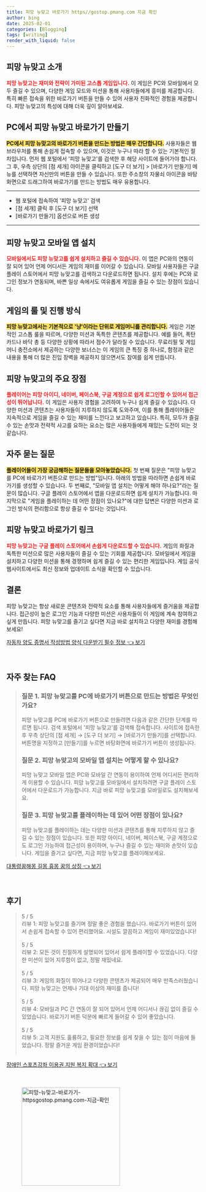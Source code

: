 ```yaml
---
title: 피망 뉴맞고 바로가기 https//gostop.pmang.com 지금 확인
author: bing
date: 2025-02-01
categories: [Blogging]
tags: [writing]
render_with_liquid: false
---
```



<h2 id='피망_뉴맞고_소개'>피망 뉴맞고 소개</h2>

<p><b><span style="color: #ee2323;">피망 뉴맞고는 재미와 전략이 가미된 고스톱 게임입니다.</span></b> 이 게임은 PC와 모바일에서 모두 즐길 수 있으며, 다양한 게임 모드와 미션을 통해 사용자들에게 흥미를 제공합니다. 특히 빠른 접속을 위한 바로가기 버튼을 만들 수 있어 사용자 친화적인 경험을 제공합니다. 피망 뉴맞고의 특성에 대해 더욱 깊이 알아보세요.</p>

<h2 id='PC에서_바로가기_만들기'>PC에서 피망 뉴맞고 바로가기 만들기</h2>

<p><b><span style="background-color: #ffe066;">PC에서 피망 뉴맞고의 바로가기 버튼을 만드는 방법은 매우 간단합니다.</span></b> 사용자들은 웹 브라우저를 통해 손쉽게 접속할 수 있으며, 이것은 누구나 따라 할 수 있는 기본적인 절차입니다. 먼저 웹 포털에서 '피망 뉴맞고'를 검색한 후 해당 사이트에 들어가야 합니다. 그 후, 우측 상단의 [점 세개] 아이콘을 클릭하고 [도구 더 보기] > [바로가기 만들기] 메뉴를 선택하면 자신만의 버튼을 만들 수 있습니다. 또한 주소창의 자물쇠 아이콘을 바탕화면으로 드래그하여 바로가기를 만드는 방법도 매우 유용합니다.</p>

<hr />

<ul>
    <li>웹 포털에 접속하여 '피망 뉴맞고' 검색</li>
    <li>[점 세개] 클릭 후 [도구 더 보기] 선택</li>
    <li>[바로가기 만들기] 옵션으로 버튼 생성</li>
</ul>

<hr />

<h2 id='모바일_앱_설치'>피망 뉴맞고 모바일 앱 설치</h2>

<p><b><span style="color: #ee2323;">모바일에서도 피망 뉴맞고를 쉽게 설치하고 즐길 수 있습니다.</span></b> 이 앱은 PC와의 연동이 잘 되어 있어 언제 어디서든 게임의 재미를 이어갈 수 있습니다. 모바일 사용자들은 구글 플레이 스토어에서 피망 뉴맞고를 검색하고 다운로드하면 됩니다. 설치 후에는 PC와 로그인 정보가 연동되며, 바쁜 일상 속에서도 여유롭게 게임을 즐길 수 있는 장점이 있습니다.</p>

<h2 id='게임의_룰'>게임의 룰 및 진행 방식</h2>

<p><b><span style="background-color: #ffe066;">피망 뉴맞고에서는 기본적으로 '냥'이라는 단위로 게임머니를 관리합니다.</span></b> 게임은 기본적인 고스톱 룰을 따르며, 다양한 미션과 독특한 콘텐츠를 제공합니다. 예를 들어, 폭탄 카드나 바닥 총 등 다양한 상황에 따라서 점수가 달라질 수 있습니다. 무료리필 및 게임머니 충전소에서 제공하는 다양한 보너스는 이 게임의 큰 특징 중 하나로, 함정과 같은 내용을 통해 더 많은 진입 장벽을 제공하지 않으면서도 참여를 쉽게 만듭니다.</p>

<h2 id='피망_뉴맞고_장점'>피망 뉴맞고의 주요 장점</h2>

<p><b><span style="color: #ee2323;">플레이어는 피망 아이디, 네이버, 페이스북, 구글 계정으로 쉽게 로그인할 수 있어서 접근성이 뛰어납니다.</span></b> 이 게임은 사용자 경험을 고려하여 누구나 쉽게 즐길 수 있습니다. 다양한 미션과 콘텐츠는 사용자들이 지루하지 않도록 도와주며, 이를 통해 플레이어들은 지속적으로 게임을 즐길 수 있는 재미를 느낀다고 보고하고 있습니다. 특히, 모두가 즐길 수 있는 손맛과 전략적 사고를 요하는 요소는 많은 사용자들에게 재밌는 도전이 되는 것 같습니다.</p>

<h2 id='자주_묻는_질문'>자주 묻는 질문</h2>

<p><b><span style="background-color: #ffe066;">플레이어들이 가장 궁금해하는 질문들을 모아놓았습니다.</span></b> 첫 번째 질문은 "피망 뉴맞고를 PC에 바로가기 버튼으로 만드는 방법"입니다. 아래의 방법을 따라하면 손쉽게 바로가기를 생성할 수 있습니다. 두 번째로, "모바일 앱 설치는 어떻게 해야 하나요?"라는 질문이 많습니다. 구글 플레이 스토어에서 앱을 다운로드하면 쉽게 설치가 가능합니다. 마지막으로 "게임을 플레이하는 데 어떤 장점이 있나요?"에 대한 답변은 다양한 미션과 로그인 방식의 편리함으로 항상 즐길 수 있다는 것입니다.</p>

<h2 id='피망_뉴맞고_바로가기_링크'>피망 뉴맞고 바로가기 링크</h2>

<p><b><span style="color: #ee2323;">피망 뉴맞고는 구글 플레이 스토어에서 손쉽게 다운로드할 수 있습니다.</span></b> 게임의 화질과 독특한 미션으로 많은 사용자들이 즐길 수 있는 기회를 제공합니다. 모바일에서 게임을 설치하고 다양한 미션을 통해 경쟁하며 쉽게 즐길 수 있는 편리한 게임입니다. 게임 공식 웹사이트에서도 최신 정보와 업데이트 소식을 확인할 수 있습니다.</p>

<h2 id='결론'>결론</h2>

<p>피망 뉴맞고는 항상 새로운 콘텐츠와 전략적 요소를 통해 사용자들에게 즐거움을 제공합니다. 접근성이 높은 로그인 기능과 다양한 미션은 사용자들이 이 게임에 계속 참여하고 싶게 만듭니다. 피망 뉴맞고를 즐기고 싶다면 지금 바로 설치하고 다양한 재미를 경험해 보세요!</p>


<p><a class="click-button" title="자동차 양도 증명서 작성방법 양식 다운받기 필수 정보" href="https://24nara.github.io/posts/%EC%9E%90%EB%8F%99%EC%B0%A8-%EC%96%91%EB%8F%84-%EC%A6%9D%EB%AA%85%EC%84%9C-%EC%9E%91%EC%84%B1%EB%B0%A9%EB%B2%95-%EC%96%91%EC%8B%9D-%EB%8B%A4%EC%9A%B4%EB%B0%9B%EA%B8%B0-%ED%95%84%EC%88%98-%EC%A0%95%EB%B3%B4/" rel="dofollow">자동차 양도 증명서 작성방법 양식 다운받기 필수 정보 👈 보기</a></p><br>
<h2 id='자주_찾는_FAQ'>자주 찾는 FAQ</h2>
<div itemscope="" itemtype="https://schema.org/FAQPage"> 
<blockquote> 
<div itemscope="" itemprop="mainEntity" itemtype="https://schema.org/Question"> 
<h3 itemprop="name">질문 1. 피망 뉴맞고를 PC에 바로가기 버튼으로 만드는 방법은 무엇인가요?</h3> 
<div itemscope="" itemprop="acceptedAnswer" itemtype="https://schema.org/Answer"> 
<span itemprop="text"> 
<p>피망 뉴맞고를 PC에 바로가기 버튼으로 만들려면 다음과 같은 간단한 단계를 따르면 됩니다. 검색 포털에서 '피망 뉴맞고'를 검색해 접속합니다. 사이트에 접속한 후 우측 상단의 [점 세개] → [도구 더 보기] → [바로가기 만들기]를 선택합니다. 버튼명을 지정하고 [만들기]를 누르면 바탕화면에 바로가기 버튼이 생성됩니다.</p> 
</span> 
</div> 
</div> 
<div itemscope="" itemprop="mainEntity" itemtype="https://schema.org/Question"> 
<h3 itemprop="name">질문 2. 피망 뉴맞고의 모바일 앱 설치는 어떻게 할 수 있나요?</h3> 
<div itemscope="" itemprop="acceptedAnswer" itemtype="https://schema.org/Answer"> 
<span itemprop="text"> 
<p>피망 뉴맞고 모바일 앱은 PC와 모바일 간 연동이 용이하여 언제 어디서든 편리하게 이용할 수 있습니다. 피망 뉴맞고를 모바일에서 설치하려면 구글 플레이 스토어에서 다운로드가 가능합니다. 지금 바로 피망 뉴맞고를 모바일로도 설치해보세요.</p> 
</span> 
</div> 
</div> 
<div itemscope="" itemprop="mainEntity" itemtype="https://schema.org/Question"> 
<h3 itemprop="name">질문 3. 피망 뉴맞고를 플레이하는 데 있어 어떤 장점이 있나요?</h3> 
<div itemscope="" itemprop="acceptedAnswer" itemtype="https://schema.org/Answer"> 
<span itemprop="text"> 
<p>피망 뉴맞고를 플레이하는 데는 다양한 미션과 콘텐츠를 통해 지루하지 않고 즐길 수 있는 장점이 있습니다. 또한 피망 아이디, 네이버, 페이스북, 구글 계정으로도 로그인 가능하여 접근성이 용이하며, 누구나 즐길 수 있는 재미와 손맛이 있습니다. 게임을 즐기고 싶다면, 지금 피망 뉴맞고를 플레이해보세요.</p> 
</span> 
</div> 
</div> 
</blockquote> 
</div> 
<p><a class="click-button" title="대통령꿈해몽 길몽 흉몽 꿈의 상징" href="https://24nara.github.io/posts/%EB%8C%80%ED%86%B5%EB%A0%B9%EA%BF%88%ED%95%B4%EB%AA%BD-%EA%B8%B8%EB%AA%BD-%ED%9D%89%EB%AA%BD-%EA%BF%88%EC%9D%98-%EC%83%81%EC%A7%95/" rel="dofollow">대통령꿈해몽 길몽 흉몽 꿈의 상징 👈 보기</a></p><br>
<h2 id='후기'>후기</h2>
<div itemscope itemtype="https://schema.org/Product">
  <blockquote>
  <div itemprop="review" itemscope itemtype="https://schema.org/Review">
      <div itemprop="reviewRating" itemscope itemtype="https://schema.org/Rating"> <span itemprop="ratingValue">5</span> / <span itemprop="bestRating">5</span> </div>
      <span itemprop="reviewBody">리뷰 1: 피망 뉴맞고를 즐기며 정말 좋은 경험을 했습니다. 바로가기 버튼이 있어서 손쉽게 접속할 수 있어 편리했어요. 시설도 깔끔하고 게임이 재미있었습니다!</span>
  </div>
  <br>
  <div itemprop="review" itemscope itemtype="https://schema.org/Review">
      <div itemprop="reviewRating" itemscope itemtype="https://schema.org/Rating"> <span itemprop="ratingValue">5</span> / <span itemprop="bestRating">5</span> </div>
      <span itemprop="reviewBody">리뷰 2: 모든 것이 친절하게 설명되어 있어서 쉽게 플레이할 수 있었습니다. 다양한 미션이 있어 지루함이 없고, 정말 재밌네요.</span>
  </div>
  <br>
  <div itemprop="review" itemscope itemtype="https://schema.org/Review">
      <div itemprop="reviewRating" itemscope itemtype="https://schema.org/Rating"> <span itemprop="ratingValue">5</span> / <span itemprop="bestRating">5</span> </div>
      <span itemprop="reviewBody">리뷰 3: 게임의 화질이 뛰어나고 다양한 콘텐츠가 제공되어 매우 만족스러웠습니다. 피망 뉴맞고는 언제나 기대 이상의 재미를 줍니다!</span>
  </div>
  <br>
  <div itemprop="review" itemscope itemtype="https://schema.org/Review">
      <div itemprop="reviewRating" itemscope itemtype="https://schema.org/Rating"> <span itemprop="ratingValue">5</span> / <span itemprop="bestRating">5</span> </div>
      <span itemprop="reviewBody">리뷰 4: 모바일과 PC 간 연동이 잘 되어 있어서 언제 어디서나 끊김 없이 즐길 수 있었습니다. 바로가기 버튼 덕분에 빠르게 들어갈 수 있어 좋았습니다.</span>
  </div>
  <br>
  <div itemprop="review" itemscope itemtype="https://schema.org/Review">
      <div itemprop="reviewRating" itemscope itemtype="https://schema.org/Rating"> <span itemprop="ratingValue">5</span> / <span itemprop="bestRating">5</span> </div>
      <span itemprop="reviewBody">리뷰 5: 고객 지원도 훌륭하고, 필요한 정보를 쉽게 찾을 수 있는 점이 마음에 들었습니다. 정말 즐거운 게임 환경이었습니다!</span>
  </div>
  <br>
  </blockquote>
</div>
<p><a class="click-button" title="장애인 스포츠강좌 이용권 지원 복지 확대" href="https://24nara.github.io/posts/%EC%9E%A5%EC%95%A0%EC%9D%B8-%EC%8A%A4%ED%8F%AC%EC%B8%A0%EA%B0%95%EC%A2%8C-%EC%9D%B4%EC%9A%A9%EA%B6%8C-%EC%A7%80%EC%9B%90-%EB%B3%B5%EC%A7%80-%ED%99%95%EB%8C%80/" rel="dofollow">장애인 스포츠강좌 이용권 지원 복지 확대 👈 보기</a></p><br>
<figure class="image"><img src="https://24nara.github.io/assets/img/thumbnail/피망-뉴맞고-바로가기-httpsgostop.pmang.com-지금-확인.webp" alt="피망-뉴맞고-바로가기-httpsgostop.pmang.com-지금-확인" width="256" height="256"></figure>